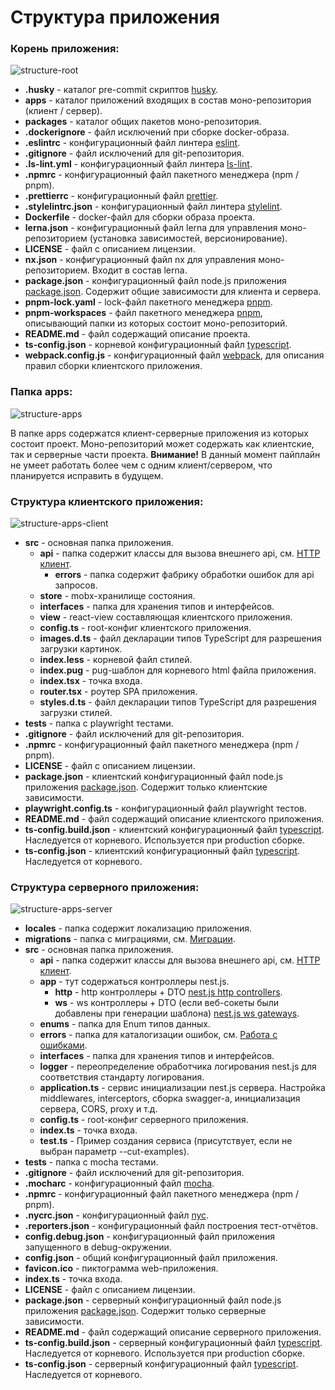 # Структура приложения

### Корень приложения:

![structure-root](img/structure-root.png)

- **.husky** - каталог pre-commit скриптов [husky](https://typicode.github.io/husky/).
- **apps** - каталог приложений входящих в состав моно-репозитория (клиент / сервер).
- **packages** - каталог общих пакетов моно-репозитория.
- **.dockerignore** - файл исключений при сборке docker-образа.
- **.eslintrc** - конфигурационный файл линтера [eslint](https://eslint.org/).
- **.gitignore** - файл исключений для git-репозитория.
- **.ls-lint.yml** - конфигурационный файл линтера [ls-lint](https://github.com/loeffel-io/ls-lint).
- **.npmrc** - конфигурационный файл пакетного менеджера (npm / pnpm).
- **.prettierrc** - конфигурационный файл [prettier](https://prettier.io/).
- **.stylelintrc.json** - конфигурационный файл линтера [stylelint](https://stylelint.io/).
- **Dockerfile** - docker-файл для сборки образа проекта.
- **lerna.json** - конфигурационный файл lerna для управления моно-репозиторием (установка зависимостей, версионирование).
- **LICENSE** - файл с описанием лицензии.
- **nx.json** - конфигурационный файл nx для управления моно-репозиторием. Входит в состав lerna.
- **package.json** - конфигурационный файл node.js приложения [package.json](https://docs.npmjs.com/creating-a-package-json-file). Содержит общие зависимости для клиента и сервера.
- **pnpm-lock.yaml** - lock-файл пакетного менеджера [pnpm](https://pnpm.io/).
- **pnpm-workspaces** - файл пакетного менеджера [pnpm](https://pnpm.io/), описывающий папки из которых состоит моно-репозиторий.
- **README.md** - файл содержащий описание проекта.
- **ts-config.json** - корневой конфигурационный файл [typescript](https://www.typescriptlang.org/).
- **webpack.config.js** - конфигурационный файл [webpack](https://webpack.js.org/), для описания правил сборки клиентского приложения.

### Папка apps:

![structure-apps](img/structure-apps.png)

В папке apps содержатся клиент-серверные приложения из которых состоит проект.
Моно-репозиторий может содержать как клиентские, так и серверные части проекта.
**Внимание!** В данный момент пайплайн не умеет работать более чем с одним клиент/сервером, что
планируется исправить в будущем.

### Структура клиентского приложения:

![structure-apps-client](img/structure-apps-client.png)

- **src** - основная папка приложения.
  - **api** - папка содержит классы для вызова внешнего api, см. [HTTP клиент](./AXIOS.md).
    - **errors** - папка содержит фабрику обработки ошибок для api запросов.
  - **store** - mobx-хранилище состояния.
  - **interfaces** - папка для хранения типов и интерфейсов.
  - **view** - react-view составляющая клиентского приложения. 
  - **config.ts** - root-конфиг клиентского приложения.
  - **images.d.ts** - файл декларации типов TypeScript для разрешения загрузки картинок.
  - **index.less** - корневой файл стилей.
  - **index.pug** - pug-шаблон для корневого html файла приложения.
  - **index.tsx** - точка входа.
  - **router.tsx** - роутер SPA приложения.
  - **styles.d.ts** - файл декларации типов TypeScript для разрешения загрузки стилей.
- **tests** - папка с playwright тестами.
- **.gitignore** - файл исключений для git-репозитория.
- **.npmrc** - конфигурационный файл пакетного менеджера (npm / pnpm).
- **LICENSE** - файл с описанием лицензии.
- **package.json** - клиентский конфигурационный файл node.js приложения [package.json](https://docs.npmjs.com/creating-a-package-json-file). Содержит только клиентские зависимости.
- **playwright.config.ts** - конфигурационный файл playwright тестов.
- **README.md** - файл содержащий описание клиентского приложения.
- **ts-config.build.json** - клиентский конфигурационный файл [typescript](https://www.typescriptlang.org/). Наследуется от корневого. Используется при production сборке. 
- **ts-config.json** - клиентский конфигурационный файл [typescript](https://www.typescriptlang.org/). Наследуется от корневого.

### Структура серверного приложения:

![structure-apps-server](img/structure-apps-server.png)

- **locales** - папка содержит локализацию приложения.
- **migrations** - папка с миграциями, см. [Миграции](./MIGRATIONS.md).
- **src** - основная папка приложения.
  - **api** - папка содержит классы для вызова внешнего api, см. [HTTP клиент](./AXIOS.md).
  - **app** - тут содержаться контроллеры nest.js.
    - **http** - http контроллеры + DTO [nest.js http controllers](https://docs.nestjs.com/controllers).
    - **ws** - ws контроллеры + DTO (если веб-сокеты были добавлены при генерации шаблона) [nest.js ws gateways](https://docs.nestjs.com/websockets/gateways).
  - **enums** - папка для Enum типов данных.
  - **errors** - папка для каталогизации ошибок, см. [Работа с ошибками](./ERRORS.md).
  - **interfaces** - папка для хранения типов и интерфейсов.
  - **logger** - переопределение обработчика логирования nest.js для соответствия стандарту логирования.
  - **application.ts** - сервис инициализации nest.js сервера. Настройка middlewares, interceptors, сборка swagger-а, инициализация сервера, CORS, proxy и т.д.
  - **config.ts** - root-конфиг серверного приложения.
  - **index.ts** - точка входа.
  - **test.ts** - Пример создания сервиса (присутствует, если не выбран параметр --cut-examples).
- **tests** - папка с mocha тестами.
- **.gitignore** - файл исключений для git-репозитория.
- **.mocharc** - конфигурационный файл [mocha](https://mochajs.org/).
- **.npmrc** - конфигурационный файл пакетного менеджера (npm / pnpm).
- **.nycrc.json** - конфигурационный файл [nyc](https://istanbul.js.org/).
- **.reporters.json** - конфигурационный файл построения тест-отчётов.
- **config.debug.json** - конфигурационный файл приложения запущенного в debug-окружении.
- **config.json** - общий конфигурационный файл приложения.
- **favicon.ico** - пиктограмма web-приложения.
- **index.ts** - точка входа.
- **LICENSE** - файл с описанием лицензии.
- **package.json** - серверный конфигурационный файл node.js приложения [package.json](https://docs.npmjs.com/creating-a-package-json-file). Содержит только серверные зависимости.
- **README.md** - файл содержащий описание серверного приложения.
- **ts-config.build.json** - серверный конфигурационный файл [typescript](https://www.typescriptlang.org/). Наследуется от корневого. Используется при production сборке. 
- **ts-config.json** - серверный конфигурационный файл [typescript](https://www.typescriptlang.org/). Наследуется от корневого.
